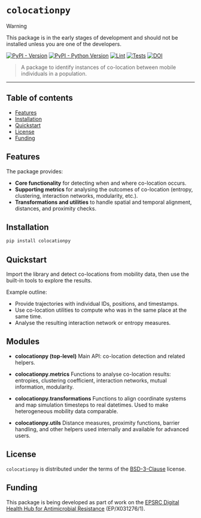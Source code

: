 # `colocationpy`

> [!WARNING]  
> This package is in the early stages of development and should not be installed unless you are one of the developers.

[![PyPI - Version](https://img.shields.io/pypi/v/colocationpy.svg)](https://pypi.org/project/colocationpy)
[![PyPI - Python Version](https://img.shields.io/pypi/pyversions/colocationpy.svg)](https://pypi.org/project/colocationpy)
[![Lint](https://github.com/ksuchak1990/colocationpy/actions/workflows/ruff.yml/badge.svg)](https://github.com/ksuchak1990/colocationpy/actions/workflows/ruff.yml)
[![Tests](https://github.com/ksuchak1990/colocationpy/actions/workflows/pytest.yml/badge.svg)](https://github.com/ksuchak1990/colocationpy/actions/workflows/pytest.yml)
[![DOI](https://zenodo.org/badge/DOI/10.5281/zenodo.17176568.svg)](https://doi.org/10.5281/zenodo.17176568)

> A package to identify instances of co-location between mobile individuals in a
> population.

-----

## Table of contents

- [Features](#features)
- [Installation](#installation)
- [Quickstart](#quickstart)
- [License](#license)
- [Funding](#funding)

## Features

The package provides:

* **Core functionality** for detecting when and where co-location occurs.
* **Supporting metrics** for analysing the outcomes of co-location (entropy, clustering, interaction networks, modularity, etc.).
* **Transformations and utilities** to handle spatial and temporal alignment, distances, and proximity checks.

## Installation

```bash
pip install colocationpy
```

## Quickstart

Import the library and detect co-locations from mobility data, then use the built-in tools to explore the results.

Example outline:

* Provide trajectories with individual IDs, positions, and timestamps.
* Use co-location utilities to compute who was in the same place at the same time.
* Analyse the resulting interaction network or entropy measures.

## Modules

* **colocationpy (top-level)**
  Main API: co-location detection and related helpers.

* **colocationpy.metrics**
  Functions to analyse co-location results: entropies, clustering coefficient, interaction networks, mutual information, modularity.

* **colocationpy.transformations**
  Functions to align coordinate systems and map simulation timesteps to real datetimes. Used to make heterogeneous mobility data comparable.

* **colocationpy.utils**
  Distance measures, proximity functions, barrier handling, and other helpers used internally and available for advanced users.

## License

`colocationpy` is distributed under the terms of the
[BSD-3-Clause](https://github.com/ksuchak1990/colocationpy/blob/main/LICENSE) license.

## Funding

This package is being developed as part of work on the [EPSRC Digital Health Hub for Antimicrobial Resistance](https://www.digitalamr.org/) (EP/X031276/1).

